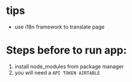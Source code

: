 # tips

- use i18n framework to translate page

# Steps before to run app:

1. install node_modules from package manager
2. you will need a `API TOKEN AIRTABLE`
